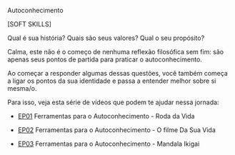 Autoconhecimento

[SOFT SKILLS]

Qual é sua história? Quais são seus valores? Qual o seu propósito? 

Calma, este não é o começo de nenhuma reflexão filosófica sem fim: são apenas seus pontos de partida para praticar o autoconhecimento. 

Ao começar a responder algumas dessas questões, você também começa a ligar os pontos da sua identidade e passa a entender melhor sobre si mesma/o. 

Para isso, veja esta série de vídeos que podem te ajudar nessa jornada: 

- [EP01](https://www.youtube.com/watch?v=H2e1E4hCCFE)
 Ferramentas para o Autoconhecimento - Roda da Vida 

-  [EP02](https://www.youtube.com/watch?v=pvtWweOqtgc) Ferramentas para o Autoconhecimento - O filme Da Sua Vida

- [EP03](https://www.youtube.com/watch?v=ACYFuPowa_E) Ferramentas para o Autoconhecimento - Mandala Ikigai 